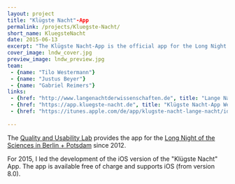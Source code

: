```yaml
---
layout: project
title: "Klügste Nacht"-App
permalink: /projects/Kluegste-Nacht/
short_name: KluegsteNacht
date: 2015-06-13
excerpt: "The Klügste Nacht-App is the official app for the Long Night of the Sciences in Berlin and Potsdam."
cover_image: lndw_cover.jpg
preview_image: lndw_preview.jpg
team: 
 - {name: "Tilo Westermann"}
 - {name: "Justus Beyer"}
 - {name: "Gabriel Reimers"}
links: 
 - {href: "http://www.langenachtderwissenschaften.de", title: "Lange Nacht der Wissenschaften Berlin"}
 - {href: "https://app.kluegste-nacht.de", title: "Klügste Nacht-App Website"}
 - {href: "https://itunes.apple.com/de/app/klugste-nacht-lange-nacht/id994948286?ls=1&mt=8", title: "Klügste Nacht-App on the App Store"}
 
---
```


The [Quality and Usability Lab](http://qu.tu-berlin.de) provides the app for the [Long Night of the Sciences in Berlin + Potsdam](http://http://www.langenachtderwissenschaften.de) since 2012.

For 2015, I led the development of the iOS version of the "Klügste Nacht" App. The app is available free of charge and supports iOS (from version 8.0).